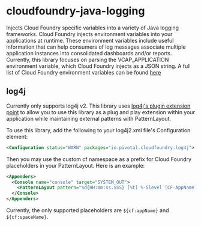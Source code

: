 # cloudfoundry-java-logging
Injects Cloud Foundry specific variables into a variety of Java logging frameworks. Cloud Foundry injects environment
variables into your applications at runtime. These environment variables include useful information that can help
consumers of log messages associate multiple application instances into consolidated dashboards and/or reports. Currently,
this library focuses on parsing the VCAP_APPLICATION environment variable, which Cloud Foundry injects as a JSON string.
A full list of Cloud Foundry environment variables can be found [here](http://docs.run.pivotal.io/devguide/deploy-apps/environment-variable.html) 


## log4j
Currently only supports log4j v2. This library uses [log4j's plugin extension point](https://logging.apache.org/log4j/2.x/manual/plugins.html) 
to allow you to use this library as a plug and play extension within your application while maintaining external patterns 
with PatternLayout.

To use this library, add the following to your log4j2.xml file's Configuration element:

```xml
<Configuration status="WARN" packages="io.pivotal.cloudfoundry.log4j">
```

Then you may use the custom cf namespace as a prefix for Cloud Foundry placeholders in your PatternLayout. Here is
an example:

```xml
<Appenders>
  <Console name="console" target="SYSTEM_OUT">
    <PatternLayout pattern="%d{HH:mm:ss.SSS} [%t] %-5level [CF-AppName:${cf:appName} CF-SpaceName:${cf:spaceName}] %c{1}:%L - %m%n"/>
  </Console>
</Appenders>
```

Currently, the only supported placeholders are `${cf:appName}` and `${cf:spaceName}`.


